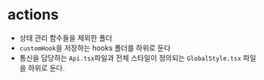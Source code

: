 # actions
- 상태 관리 함수들을 제외한 폴더
- `customHook`을 저장하는 hooks 폴더를 하위로 둔다
- 통신을 담당하는 `Api.tsx`파일과 전체 스타일이 정의되는 `GlobalStyle.tsx` 파일을 하위로 둔다.